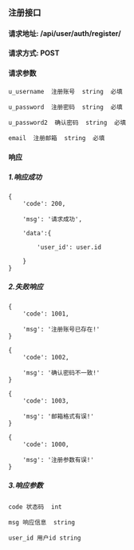 ### 注册接口


#### 请求地址: /api/user/auth/register/


#### 请求方式: POST


#### 请求参数

    u_username  注册账号  string  必填
    
    u_password  注册密码  string  必填
    
    u_password2  确认密码  string  必填
    
    email  注册邮箱  string  必填
    
#### 响应

##### 1.响应成功

    {
        'code': 200,
        
        'msg': '请求成功',
        
        'data':{
        
            'user_id': user.id
            
        }
    }
    
##### 2.失败响应

    {
        'code': 1001,
        
        'msg': '注册账号已存在!'
    }
    
    {
        'code': 1002,
        
        'msg': '确认密码不一致!'
    }
    
    {
        'code': 1003,
        
        'msg': '邮箱格式有误!'
    }
    
    {
        'code': 1000,
        
        'msg': '注册参数有误!'
    }
      
##### 3.响应参数

    code 状态码  int
    
    msg 响应信息  string
    
    user_id 用户id string